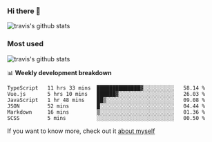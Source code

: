 ### Hi there 👋

<!--
**HondryTravis/HondryTravis** is a ✨ _special_ ✨ repository because its `README.md` (this file) appears on your GitHub profile.

Here are some ideas to get you started:

- 🔭 I’m currently working on ...
- 🌱 I’m currently learning ...
- 👯 I’m looking to collaborate on ...
- 🤔 I’m looking for help with ...
- 💬 Ask me about ...
- 📫 How to reach me: ...
- 😄 Pronouns: ...
- ⚡ Fun fact: ...
-->

![travis's github stats](https://github-readme-stats.vercel.app/api?username=HondryTravis&hide=stars)
### Most used
![travis's github stats](https://github-readme-stats.anuraghazra1.vercel.app/api/top-langs/?username=HondryTravis&layout=compact&hide_title=true)

📊 **Weekly development breakdown**

<!--START_SECTION:waka-->

```text
TypeScript   11 hrs 33 mins  ██████████████▓░░░░░░░░░░   58.14 %
Vue.js       5 hrs 10 mins   ██████▓░░░░░░░░░░░░░░░░░░   26.03 %
JavaScript   1 hr 48 mins    ██▒░░░░░░░░░░░░░░░░░░░░░░   09.08 %
JSON         52 mins         █░░░░░░░░░░░░░░░░░░░░░░░░   04.44 %
Markdown     16 mins         ▒░░░░░░░░░░░░░░░░░░░░░░░░   01.36 %
SCSS         5 mins          ░░░░░░░░░░░░░░░░░░░░░░░░░   00.50 %
```

<!--END_SECTION:waka-->

If you want to know more, check out it [about myself](https://hondrytravis.github.io/)
